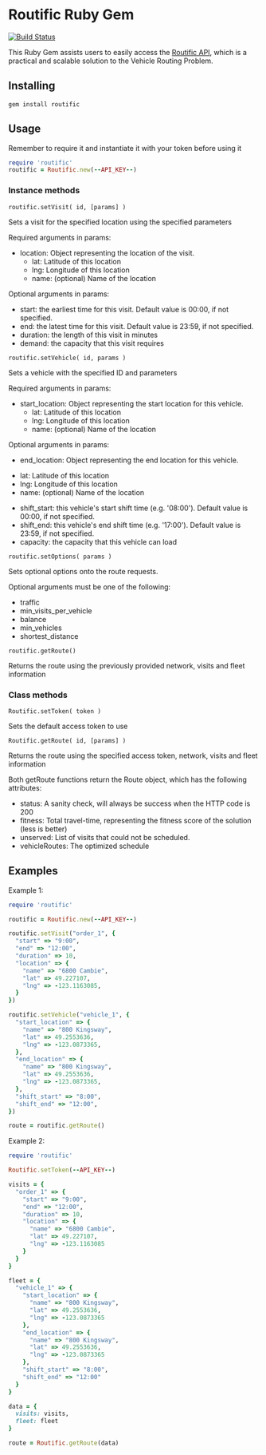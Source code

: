 Routific Ruby Gem
=================

[![Build Status](https://secure.travis-ci.org/asoesilo/routific-gem.png)](http://travis-ci.org/asoesilo/routific-gem)

This Ruby Gem assists users to easily access the [Routific API][1], which is a practical and scalable solution to the Vehicle Routing Problem.

  [1]: https://routific.com/developers

Installing
----------

`gem install routific`

Usage
-----
Remember to require it and instantiate it with your token before using it

```ruby
require 'routific'
routific = Routific.new(--API_KEY--)
```

### Instance methods

`routific.setVisit( id, [params] )`

Sets a visit for the specified location using the specified parameters

Required arguments in params:

- location: Object representing the location of the visit.
  + lat: Latitude of this location
  + lng: Longitude of this location
  + name: (optional) Name of the location

Optional arguments in params:

 - start: the earliest time for this visit. Default value is 00:00, if not specified.
 - end: the latest time for this visit. Default value is    23:59, if not specified.
 - duration: the length of this visit in minutes
 - demand: the capacity that this visit requires

`routific.setVehicle( id, params )`

Sets a vehicle with the specified ID and parameters

Required arguments in params:

- start_location: Object representing the start location for this vehicle.
  + lat: Latitude of this location
  + lng: Longitude of this location
  + name: (optional) Name of the location

Optional arguments in params:

 - end_location: Object representing the end location for this vehicle.
  + lat: Latitude of this location
  + lng: Longitude of this location
  + name: (optional) Name of the location

 - shift_start: this vehicle's start shift time (e.g. '08:00'). Default value is 00:00, if not specified.
 - shift_end: this vehicle's end shift time (e.g. '17:00'). Default value is 23:59, if not specified.
 - capacity: the capacity that this vehicle can load

`routific.setOptions( params )`

Sets optional options onto the route requests.

Optional arguments must be one of the following:

- traffic
- min_visits_per_vehicle
- balance
- min_vehicles
- shortest_distance

`routific.getRoute()`

Returns the route using the previously provided network, visits and fleet information


### Class methods

`Routific.setToken( token )`

Sets the default access token to use

`Routific.getRoute( id, [params] )`

Returns the route using the specified access token, network, visits and fleet information


Both getRoute functions return the Route object, which has the following attributes:

 - status: A sanity check, will always be success when the HTTP code is 200
 - fitness: Total travel-time, representing the fitness score of the solution (less is better)
 - unserved: List of visits that could not be scheduled.
 - vehicleRoutes: The optimized schedule

Examples
--------
Example 1:

```ruby
require 'routific'

routific = Routific.new(--API_KEY--)

routific.setVisit("order_1", {
  "start" => "9:00",
  "end" => "12:00",
  "duration" => 10,
  "location" => {
    "name" => "6800 Cambie",
    "lat" => 49.227107,
    "lng" => -123.1163085,
  }
})

routific.setVehicle("vehicle_1", {
  "start_location" => {
    "name" => "800 Kingsway",
    "lat" => 49.2553636,
    "lng" => -123.0873365,
  },
  "end_location" => {
    "name" => "800 Kingsway",
    "lat" => 49.2553636,
    "lng" => -123.0873365,
  },
  "shift_start" => "8:00",
  "shift_end" => "12:00",
})

route = routific.getRoute()
```

Example 2:

```ruby
require 'routific'

Routific.setToken(--API_KEY--)

visits = {
  "order_1" => {
    "start" => "9:00",
    "end" => "12:00",
    "duration" => 10,
    "location" => {
      "name" => "6800 Cambie",
      "lat" => 49.227107,
      "lng" => -123.1163085
    }
  }
}

fleet = {
  "vehicle_1" => {
    "start_location" => {
      "name" => "800 Kingsway",
      "lat" => 49.2553636,
      "lng" => -123.0873365
    },
    "end_location" => {
      "name" => "800 Kingsway",
      "lat" => 49.2553636,
      "lng" => -123.0873365
    },
    "shift_start" => "8:00",
    "shift_end" => "12:00"
  }
}

data = {
  visits: visits,
  fleet: fleet
}

route = Routific.getRoute(data)
```
